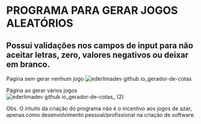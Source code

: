 # PROGRAMA PARA GERAR JOGOS ALEATÓRIOS 

## Possui validações nos campos de input para não aceitar letras, zero, valores negativos ou deixar em branco.

Pagina sem gerar nenhum jogo
![ederlimadev github io_gerador-de-cotas](https://github.com/EderLimaDev/gerador-de-cotas/assets/81269326/90a32f7d-0c13-4931-9416-0787b492d380)

Página ao gerar vários jogos
![ederlimadev github io_gerador-de-cotas_ (2)](https://github.com/EderLimaDev/gerador-de-cotas/assets/81269326/75e96bec-4dac-44e6-9c5a-e3409096bb89)


Obs. O intuito da criação do programa não é o incentivo aos jogos de azar, apenas como desenvolvimento pessoal/profissional na criação de software.

